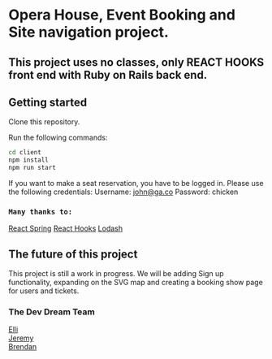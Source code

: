 # Opera House, Event Booking and Site navigation project.

## This project uses no classes, only REACT HOOKS front end with Ruby on Rails back end.

## Getting started

Clone this repository.

Run the following commands:

```sh
cd client
npm install
npm run start
```

If you want to make a seat reservation, you have to be logged in. 
Please use the following credentials:
Username: john@ga.co
Password: chicken

### `Many thanks to:`

[React Spring](https://github.com/react-spring/react-spring)
[React Hooks](https://reactjs.org/docs/hooks-intro.html)
[Lodash](https://lodash.com/)

## The future of this project

This project is still a work in progress. We will be adding Sign up functionality, expanding on the SVG map and creating a booking show page for users and tickets.

### The Dev Dream Team

[Elli](https://github.com/ElliMoty)  
[Jeremy](https://github.com/jeremyetzine)  
[Brendan](https://github.com/BrendanShields)
